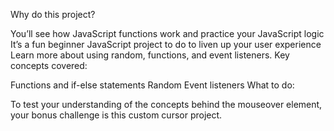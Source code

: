 Why do this project?

You’ll see how JavaScript functions work and practice your JavaScript logic
It’s a fun beginner JavaScript project to do to liven up your user experience
Learn more about using random, functions, and event listeners.
Key concepts covered:

Functions and if-else statements
Random
Event listeners
What to do:

To test your understanding of the concepts behind the mouseover element, your bonus challenge is this custom cursor project.